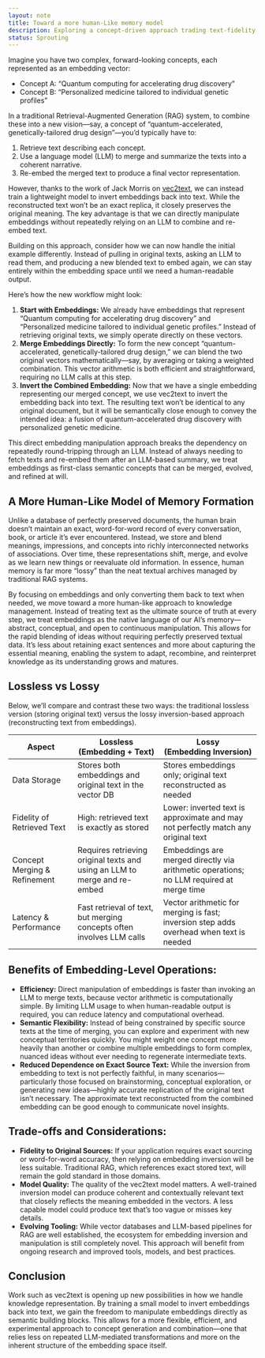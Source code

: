 ```yaml
---
layout: note
title: Toward a more human-Like memory model
description: Exploring a concept-driven approach trading text-fidelity for flexibility
status: Sprouting
---
```


Imagine you have two complex, forward-looking concepts, each represented as an embedding vector:

* Concept A: “Quantum computing for accelerating drug discovery”
* Concept B: “Personalized medicine tailored to individual genetic profiles”

In a traditional Retrieval-Augmented Generation (RAG) system, to combine these into a new vision—say, a concept of
“quantum-accelerated, genetically-tailored drug design”—you’d typically have to:

1. Retrieve text describing each concept.
2. Use a language model (LLM) to merge and summarize the texts into a coherent narrative.
3. Re-embed the merged text to produce a final vector representation.

However, thanks to the work of Jack Morris on [vec2text](https://github.com/vec2text/vec2text),
we can instead train a lightweight model to invert embeddings back into text.
While the reconstructed text won’t be an exact replica, it closely preserves the original meaning. The key
advantage is that we can directly manipulate embeddings without repeatedly relying on an LLM to combine and
re-embed text.

Building on this approach, consider how we can now handle the initial example differently. Instead of pulling in
original texts, asking an LLM to read them, and producing a new blended text to embed again, we can stay entirely within
the embedding space until we need a human-readable output.

Here’s how the new workflow might look:

1. **Start with Embeddings:**
   We already have embeddings that represent “Quantum computing for accelerating drug discovery” and “Personalized
   medicine
   tailored to individual genetic profiles.” Instead of retrieving original texts, we simply operate directly on these
   vectors.
2. **Merge Embeddings Directly:**
   To form the new concept “quantum-accelerated, genetically-tailored drug design,” we can blend the two original
   vectors
   mathematically—say, by averaging or taking a weighted combination. This vector arithmetic is both efficient and
   straightforward, requiring no LLM calls at this step.
3. **Invert the Combined Embedding:**
   Now that we have a single embedding representing our merged concept, we use vec2text to invert the embedding back
   into text. The resulting text won’t be identical to any original document, but it
   will be semantically close enough to convey the intended idea: a fusion of quantum-accelerated drug discovery with
   personalized genetic medicine.

This direct embedding manipulation approach breaks the dependency on repeatedly round-tripping through an LLM. Instead
of always needing to fetch texts and re-embed them after an LLM-based summary, we treat embeddings as first-class
semantic concepts that can be merged, evolved, and refined at will.

## A More Human-Like Model of Memory Formation

Unlike a database of perfectly preserved documents, the human brain doesn’t maintain an exact, word-for-word record of
every conversation, book, or article it’s ever encountered. Instead, we store and blend meanings, impressions, and
concepts into richly interconnected networks of associations. Over time, these representations shift, merge, and evolve
as we learn new things or reevaluate old information. In essence, human memory is far more “lossy” than the neat textual
archives managed by traditional RAG systems.

By focusing on embeddings and only converting them back to text when needed, we move toward a more human-like approach
to knowledge management. Instead of treating text as the ultimate source of truth at every step, we treat embeddings as
the native language of our AI’s memory—abstract, conceptual, and open to continuous manipulation. This allows for the
rapid blending of ideas without requiring perfectly preserved textual data. It’s less about retaining exact sentences
and more about capturing the essential meaning, enabling the system to adapt, recombine, and reinterpret knowledge as
its understanding grows and matures.

## Lossless vs Lossy

Below, we’ll compare and contrast these two ways: the traditional lossless version (storing original
text) versus the lossy inversion-based approach (reconstructing text from embeddings).

<table class="uk-table uk-table-divider uk-table-justify">
    <thead>
        <tr>
            <th>Aspect</th>
            <th class="uk-width-2-5">Lossless<br>(Embedding + Text)</th>
            <th class="uk-width-2-5">Lossy<br>(Embedding Inversion)</th>
        </tr>
    </thead>
    <tbody>
        <tr>
            <td>Data Storage</td>
            <td>Stores both embeddings and original text in the vector DB</td>
            <td>Stores embeddings only; original text reconstructed as needed</td>
        </tr>
        <tr>
            <td>Fidelity of Retrieved Text</td>
            <td>High: retrieved text is exactly as stored</td>
            <td>Lower: inverted text is approximate and may not perfectly match any original text</td>
        </tr>
        <tr>
            <td>Concept Merging & Refinement</td>
            <td>Requires retrieving original texts and using an LLM to merge and re-embed</td>
            <td>Embeddings are merged directly via arithmetic operations; no LLM required at merge time</td>
        </tr> 
        <tr>
            <td>Latency & Performance</td>
            <td>Fast retrieval of text, but merging concepts often involves LLM calls</td>
            <td>Vector arithmetic for merging is fast; inversion step adds overhead when text is needed</td>
        </tr>
    </tbody>
</table>

## Benefits of Embedding-Level Operations:

- **Efficiency:**
  Direct manipulation of embeddings is faster than invoking an LLM to merge texts, because vector arithmetic is
  computationally simple. By limiting LLM usage to when human-readable output is required, you can reduce latency and
  computational overhead.
- **Semantic Flexibility:**
  Instead of being constrained by specific source texts at the time of merging, you can explore and experiment with new
  conceptual territories quickly. You might weight one concept more heavily than another or combine multiple embeddings
  to
  form complex, nuanced ideas without ever needing to regenerate intermediate texts.
- **Reduced Dependence on Exact Source Text:**
  While the inversion from embedding to text is not perfectly faithful, in many scenarios—particularly those focused on
  brainstorming, conceptual exploration, or generating new ideas—highly accurate replication of the original text isn’t
  necessary. The approximate text reconstructed from the combined embedding can be good enough to communicate novel
  insights.

## Trade-offs and Considerations:

- **Fidelity to Original Sources:**
  If your application requires exact sourcing or word-for-word accuracy, then relying on embedding inversion will be
  less
  suitable. Traditional RAG, which references exact stored text, will remain the gold standard in those domains.
- **Model Quality:**
  The quality of the vec2text model matters. A well-trained inversion model can produce coherent and contextually
  relevant
  text that closely reflects the meaning embedded in the vectors. A less capable model could produce text that’s too
  vague
  or misses key details.
- **Evolving Tooling:**
  While vector databases and LLM-based pipelines for RAG are well established, the ecosystem for embedding inversion and
  manipulation is still completely novel. This approach will benefit from ongoing research and improved tools, models,
  and best practices.

## Conclusion

Work such as vec2text is opening up new possibilities in how we handle knowledge representation. By training a small
model to invert embeddings back into text, we gain the freedom to manipulate embeddings directly as semantic
building blocks. This allows for a more flexible, efficient, and experimental approach to concept generation and
combination—one that relies less on repeated LLM-mediated transformations and more on
the inherent structure of the embedding space itself.
